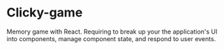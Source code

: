 # Clicky-game
Memory game with React.  Requiring to break up your the application's UI into components, manage component state, and respond to user events.
